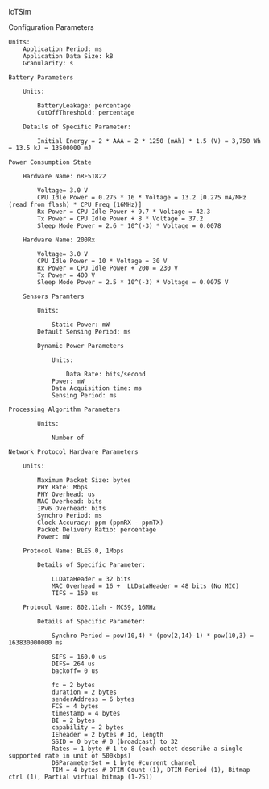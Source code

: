 IoTSim

Configuration Parameters
	
	Units:
		Application Period: ms
		Application Data Size: kB
		Granularity: s

	Battery Parameters

		Units:	
			
			BatteryLeakage: percentage
			CutOffThreshold: percentage

		Details of Specific Parameter:
			
			Initial Energy = 2 * AAA = 2 * 1250 (mAh) * 1.5 (V) = 3,750 Wh = 13.5 kJ = 13500000 mJ

	Power Consumption State

		Hardware Name: nRF51822

			Voltage= 3.0 V
			CPU Idle Power = 0.275 * 16 * Voltage = 13.2 [0.275 mA/MHz (read from flash) * CPU Freq (16MHz)]
			Rx Power = CPU Idle Power + 9.7 * Voltage = 42.3 
			Tx Power = CPU Idle Power + 8 * Voltage = 37.2
			Sleep Mode Power = 2.6 * 10^(-3) * Voltage = 0.0078

		Hardware Name: 200Rx

			Voltage= 3.0 V
			CPU Idle Power = 10 * Voltage = 30 V
			Rx Power = CPU Idle Power + 200 = 230 V 
			Tx Power = 400 V
			Sleep Mode Power = 2.5 * 10^(-3) * Voltage = 0.0075 V

        Sensors Paramters
	
	        Units:
		
		        Static Power: mW
			Default Sensing Period: ms
			
	        Dynamic Power Parameters
		    
		        Units:
			
			        Data Rate: bits/second
				Power: mW
				Data Acquisition time: ms
				Sensing Period: ms
				
	Processing Algorithm Parameters
	
	        Units:
		
		        Number of 
			
	Network Protocol Hardware Parameters

		Units:
			
			Maximum Packet Size: bytes
			PHY Rate: Mbps
			PHY Overhead: us
			MAC Overhead: bits
			IPv6 Overhead: bits
			Synchro Period: ms
			Clock Accuracy: ppm (ppmRX - ppmTX)
			Packet Delivery Ratio: percentage
			Power: mW

		Protocol Name: BLE5.0, 1Mbps
			
			Details of Specific Parameter:
				
				LLDataHeader = 32 bits
				MAC Overhead = 16 +  LLDataHeader = 48 bits (No MIC)
				TIFS = 150 us

		Protocol Name: 802.11ah - MCS9, 16MHz
			
			Details of Specific Parameter:
				
				Synchro Period = pow(10,4) * (pow(2,14)-1) * pow(10,3) = 163830000000 ms 
				
				SIFS = 160.0 us
				DIFS= 264 us 
				backoff= 0 us
				
				fc = 2 bytes
				duration = 2 bytes
				senderAddress = 6 bytes
				FCS = 4 bytes
				timestamp = 4 bytes
				BI = 2 bytes
				capability = 2 bytes
				IEheader = 2 bytes # Id, length
				SSID = 0 byte # 0 (broadcast) to 32
				Rates = 1 byte # 1 to 8 (each octet describe a single supported rate in unit of 500kbps)	   
				DSParameterSet = 1 byte #current channel
				TIM = 4 bytes # DTIM Count (1), DTIM Period (1), Bitmap ctrl (1), Partial virtual bitmap (1-251)


